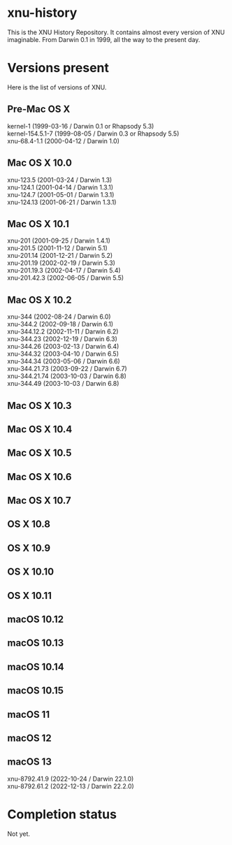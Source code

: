 # xnu-history
This is the XNU History Repository. It contains almost every version of XNU imaginable. From Darwin 0.1 in 1999, all the way to the present day.

# Versions present
Here is the list of versions of XNU.

## Pre-Mac OS X
kernel-1 (1999-03-16 / Darwin 0.1 or Rhapsody 5.3)  
kernel-154.5.1-7 (1999-08-05 / Darwin 0.3 or Rhapsody 5.5)  
xnu-68.4-1.1 (2000-04-12 / Darwin 1.0)  
## Mac OS X 10.0
xnu-123.5 (2001-03-24 / Darwin 1.3)  
xnu-124.1 (2001-04-14 / Darwin 1.3.1)  
xnu-124.7 (2001-05-01 / Darwin 1.3.1)  
xnu-124.13 (2001-06-21 / Darwin 1.3.1)  
## Mac OS X 10.1
xnu-201 (2001-09-25 / Darwin 1.4.1)  
xnu-201.5 (2001-11-12 / Darwin 5.1)  
xnu-201.14 (2001-12-21 / Darwin 5.2)  
xnu-201.19 (2002-02-19 / Darwin 5.3)  
xnu-201.19.3 (2002-04-17 / Darwin 5.4)  
xnu-201.42.3 (2002-06-05 / Darwin 5.5)  
## Mac OS X 10.2
xnu-344 (2002-08-24 / Darwin 6.0)  
xnu-344.2 (2002-09-18 / Darwin 6.1)  
xnu-344.12.2 (2002-11-11 / Darwin 6.2)  
xnu-344.23 (2002-12-19 / Darwin 6.3)  
xnu-344.26 (2003-02-13 / Darwin 6.4)  
xnu-344.32 (2003-04-10 / Darwin 6.5)  
xnu-344.34 (2003-05-06 / Darwin 6.6)  
xnu-344.21.73 (2003-09-22 / Darwin 6.7)  
xnu-344.21.74 (2003-10-03 / Darwin 6.8)  
xnu-344.49 (2003-10-03 / Darwin 6.8)  
## Mac OS X 10.3
## Mac OS X 10.4
## Mac OS X 10.5
## Mac OS X 10.6
## Mac OS X 10.7
## OS X 10.8
## OS X 10.9
## OS X 10.10
## OS X 10.11
## macOS 10.12
## macOS 10.13
## macOS 10.14
## macOS 10.15
## macOS 11
## macOS 12
## macOS 13
xnu-8792.41.9 (2022-10-24 / Darwin 22.1.0)  
xnu-8792.61.2 (2022-12-13 / Darwin 22.2.0)  
# Completion status
Not yet.
